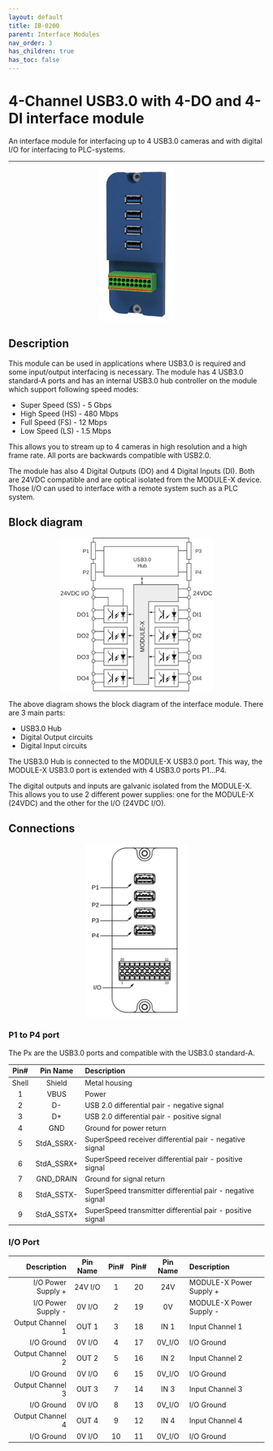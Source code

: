 ```yaml
---
layout: default
title: IB-0200 
parent: Interface Modules
nav_order: 3
has_children: true
has_toc: false
---
```


# 4-Channel USB3.0 with 4-DO and 4-DI interface module

An interface module for interfacing up to 4 USB3.0 cameras and with digital I/O for interfacing to PLC-systems.

---

<p align="center">
<img src="/assets/images/pages/interface-modules/IB-0200/IB-0200%20Render.png" width="150">
</p>

## Description

This module can be used in applications where USB3.0 is required and some input/output interfacing is necessary.
The module has 4 USB3.0 standard-A ports and has an internal USB3.0 hub controller on the module which support following speed modes:
* Super Speed (SS) - 5 Gbps
* High Speed (HS) - 480 Mbps
* Full Speed (FS) - 12 Mbps
* Low Speed (LS) - 1.5 Mbps

This allows you to stream up to 4 cameras in high resolution and a high frame rate. All ports are backwards compatible with USB2.0.

The module has also 4 Digital Outputs (DO) and 4 Digital Inputs (DI).
Both are 24VDC compatible and are optical isolated from the MODULE-X device.
Those I/O can used to interface with a remote system such as a PLC system.

## Block diagram

<p align="center">
<img src="/assets/images/pages/interface-modules/IB-0200/IB-0200%20Blockdiagram.svg" width="300">
</p>

The above diagram shows the block diagram of the interface module. There are 3 main parts:
* USB3.0 Hub 
* Digital Output circuits
* Digital Input circuits

The USB3.0 Hub is connected to the MODULE-X USB3.0 port. 
This way, the MODULE-X USB3.0 port is extended with 4 USB3.0 ports P1...P4.

The digital outputs and inputs are galvanic isolated from the MODULE-X. 
This allows you to use 2 different power supplies: one for the MODULE-X (24VDC) and the other for the I/O (24VDC I/O).

## Connections

<p align="center">
<img src="/assets/images/pages/interface-modules/IB-0200/IB-0200%20Connections.svg" width="200">
</p>

### P1 to P4 port

The Px are the USB3.0 ports and compatible with the USB3.0 standard-A.


| Pin#  | Pin Name   | Description                                                |
|:-----:|:----------:|:-----------------------------------------------------------|
| Shell | Shield     | Metal housing                                              |
| 1     | VBUS       | Power                                                      |
| 2     | D-         | USB 2.0 differential pair - negative signal                |
| 3     | D+         | USB 2.0 differential pair - positive signal                |
| 4     | GND        | Ground for power return                                    |
| 5     | StdA_SSRX- | SuperSpeed receiver differential pair - negative signal    |
| 6     | StdA_SSRX+ | SuperSpeed receiver differential pair - positive signal    |
| 7     | GND_DRAIN  | Ground for signal return                                   |
| 8     | StdA_SSTX- | SuperSpeed transmitter differential pair - negative signal |
| 9     | StdA_SSTX+ | SuperSpeed transmitter differential pair - positive signal |

### I/O Port


| Description               | Pin Name | Pin# | Pin# | Pin Name  | Description               |
|--------------------------:|:--------:|:----:|:----:|:---------:|:--------------------------|
| I/O Power Supply +        | 24V I/O  | 1    | 20   | 24V       | MODULE-X Power Supply +   |
| I/O Power Supply -        | 0V I/O   | 2    | 19   | 0V        | MODULE-X Power Supply -   |
| Output Channel 1          | OUT 1    | 3    | 18   | IN 1      | Input Channel 1           |
| I/O Ground                | 0V I/O   | 4    | 17   | 0V_I/O    | I/O Ground                |
| Output Channel 2          | OUT 2    | 5    | 16   | IN 2      | Input Channel 2           |
| I/O Ground                | 0V I/O   | 6    | 15   | 0V_I/O    | I/O Ground                |
| Output Channel 3          | OUT 3    | 7    | 14   | IN 3      | Input Channel 3           |
| I/O Ground                | 0V I/O   | 8    | 13   | 0V_I/O    | I/O Ground                |
| Output Channel 4          | OUT 4    | 9    | 12   | IN 4      | Input Channel 4           |
| I/O Ground                | 0V I/O   | 10   | 11   | 0V_I/O    | I/O Ground                |


